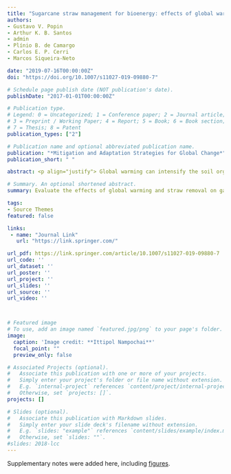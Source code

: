 ```yaml
---
title: "Sugarcane straw management for bioenergy: effects of global warming on greenhouse gas emissions and soil carbon storage"
authors:
- Gustavo V. Popin
- Arthur K. B. Santos
- admin
- Plínio B. de Camargo
- Carlos E. P. Cerri
- Marcos Siqueira-Neto

date: "2019-07-16T00:00:00Z"
doi: "https://doi.org/10.1007/s11027-019-09880-7"

# Schedule page publish date (NOT publication's date).
publishDate: "2017-01-01T00:00:00Z"

# Publication type.
# Legend: 0 = Uncategorized; 1 = Conference paper; 2 = Journal article;
# 3 = Preprint / Working Paper; 4 = Report; 5 = Book; 6 = Book section;
# 7 = Thesis; 8 = Patent
publication_types: ["2"]

# Publication name and optional abbreviated publication name.
publication: "*Mitigation and Adaptation Strategies for Global Change*"
publication_short: " "

abstract: <p align="justify"> Global warming can intensify the soil organic matter (SOM) turnover, damaging soil health. Crop residues left on the soil are important to maintain a positive SOM budget and nutrient cycling. But, sugarcane (Saccharum officinarum) straw has been removed from the field for bioenergy purposes. We hypothesize that global warming, together with straw removal, will negatively impact Brazil's ethanol carbon footprint. Thus, we conducted an experiment under controlled conditions to evaluate the impacts of warming and straw removal on greenhouse gas (GHG) emissions, soil carbon and nitrogen storage, and nutrient cycling. Two soils (Rhodic Acrisol and Eutric Nitisol) were tested with three rates of sugarcane straw removal (no removal (NR):equivalent to 12 Mg ha$^{-1}$; medium removal (MR):6 Mg ha$^{-1}$; and total removal (TR):bare soil) and submitted to two temperatures (24$^{\circ}$C and 30$^{\circ}$C) and soil moistures (30\% and 50\%). Straw decomposition was stimulated by lower rates of straw removal, resulting in increases on carbon dioxide (CO$_{2}$) emissions between 5 to 14 times, and N$_{2}$O between 25 and 40\%. There were no significant methane (CH$_{4}$) fluxes. Soil carbon and nitrogen did not change due to straw removal, yet labile carbon fractions (living and non-living) were highly impacted, causing reductions of 15 to 40\% on the carbon management index (CMI). Furthermore, straw removal reduced nutrient cycling between 10 and 30\%. Overall, in a scenario of warming, our findings point to an intensification of SOM dynamic, resulting in increases of 35\% on the GHG emissions and a CMI reduction by 20\%. In practical terms, at least 6 Mg ha$^{-1}$ of straw should be left in the field, guaranteeing raw-material for bioenergy, without causing major impacts on the GHG emission and soil attributes.</p>

# Summary. An optional shortened abstract.
summary: Evaluate the effects of global warming and straw removal on gas emissions

tags:
- Source Themes
featured: false

links:
 - name: "Journal Link"
   url: "https://link.springer.com/"

url_pdf: https://link.springer.com/article/10.1007/s11027-019-09880-7
url_code: ''
url_dataset: ''
url_poster: ''
url_project: ''
url_slides: ''
url_source: ''
url_video: ''



# Featured image
# To use, add an image named `featured.jpg/png` to your page's folder. 
image:
  caption: 'Image credit: **Ittipol Nampochai**'
  focal_point: ""
  preview_only: false

# Associated Projects (optional).
#   Associate this publication with one or more of your projects.
#   Simply enter your project's folder or file name without extension.
#   E.g. `internal-project` references `content/project/internal-project/index.md`.
#   Otherwise, set `projects: []`.
projects: []

# Slides (optional).
#   Associate this publication with Markdown slides.
#   Simply enter your slide deck's filename without extension.
#   E.g. `slides: "example"` references `content/slides/example/index.md`.
#   Otherwise, set `slides: ""`.
#slides: 2018-lcc
---
```


Supplementary notes were added here, including [figures](https://link.springer.com/article/10.1007/s11027-019-09880-7).
